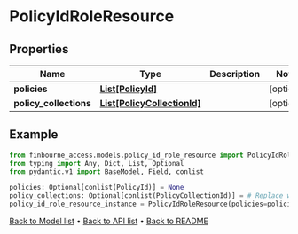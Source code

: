 # PolicyIdRoleResource

## Properties
Name | Type | Description | Notes
------------ | ------------- | ------------- | -------------
**policies** | [**List[PolicyId]**](PolicyId.md) |  | [optional] 
**policy_collections** | [**List[PolicyCollectionId]**](PolicyCollectionId.md) |  | [optional] 
## Example

```python
from finbourne_access.models.policy_id_role_resource import PolicyIdRoleResource
from typing import Any, Dict, List, Optional
from pydantic.v1 import BaseModel, Field, conlist

policies: Optional[conlist(PolicyId)] = None
policy_collections: Optional[conlist(PolicyCollectionId)] = # Replace with your value
policy_id_role_resource_instance = PolicyIdRoleResource(policies=policies, policy_collections=policy_collections)

```

[Back to Model list](../README.md#documentation-for-models) &#8226; [Back to API list](../README.md#documentation-for-api-endpoints) &#8226; [Back to README](../README.md)

